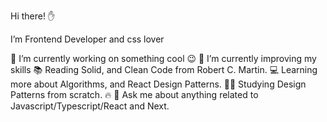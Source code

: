 Hi there! ✋

I’m Frontend Developer and css lover

🔭  I’m currently working on something cool 😉
🌱  I’m currently improving my skills
📚  Reading Solid, and Clean Code from Robert C. Martin.
💻  Learning more about Algorithms, and React Design Patterns.
👨‍💻  Studying Design Patterns from scratch.  🔥
💬  Ask me about anything related to Javascript/Typescript/React and Next.